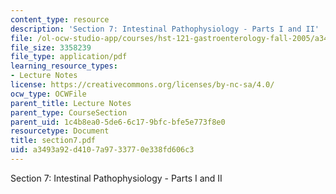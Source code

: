 ```yaml
---
content_type: resource
description: 'Section 7: Intestinal Pathophysiology - Parts I and II'
file: /ol-ocw-studio-app/courses/hst-121-gastroenterology-fall-2005/a3493a92d4107a9733770e338fd606c3_section7.pdf
file_size: 3358239
file_type: application/pdf
learning_resource_types:
- Lecture Notes
license: https://creativecommons.org/licenses/by-nc-sa/4.0/
ocw_type: OCWFile
parent_title: Lecture Notes
parent_type: CourseSection
parent_uid: 1c4b8ea0-5de6-6c17-9bfc-bfe5e773f8e0
resourcetype: Document
title: section7.pdf
uid: a3493a92-d410-7a97-3377-0e338fd606c3
---
```

Section 7: Intestinal Pathophysiology - Parts I and II